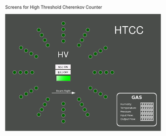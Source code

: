 Screens for High Threshold Cherenkov Counter

![alt tag](https://github.com/JeffersonLab/clas12-epics/blob/hotfix-v1.1.1/css_share/detectors/HTCC/htcc.png)

